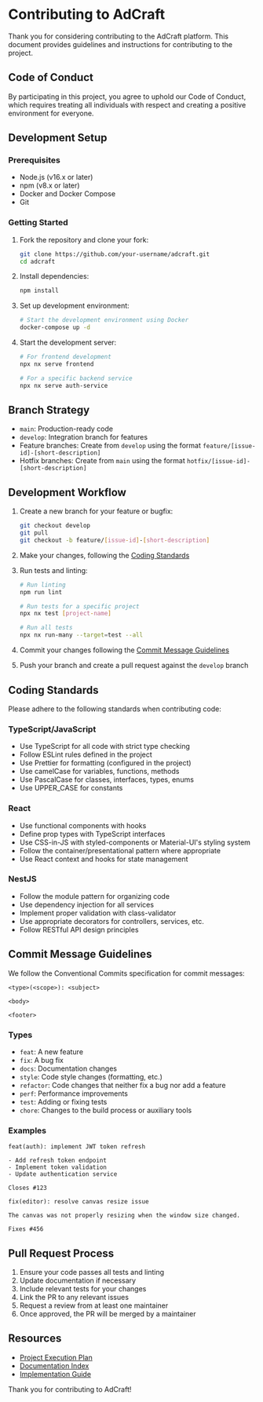 # Contributing to AdCraft

Thank you for considering contributing to the AdCraft platform. This document provides guidelines and instructions for contributing to the project.

## Code of Conduct

By participating in this project, you agree to uphold our Code of Conduct, which requires treating all individuals with respect and creating a positive environment for everyone.

## Development Setup

### Prerequisites

- Node.js (v16.x or later)
- npm (v8.x or later)
- Docker and Docker Compose
- Git

### Getting Started

1. Fork the repository and clone your fork:
   ```bash
   git clone https://github.com/your-username/adcraft.git
   cd adcraft
   ```

2. Install dependencies:
   ```bash
   npm install
   ```

3. Set up development environment:
   ```bash
   # Start the development environment using Docker
   docker-compose up -d
   ```

4. Start the development server:
   ```bash
   # For frontend development
   npx nx serve frontend
   
   # For a specific backend service
   npx nx serve auth-service
   ```

## Branch Strategy

- `main`: Production-ready code
- `develop`: Integration branch for features
- Feature branches: Create from `develop` using the format `feature/[issue-id]-[short-description]`
- Hotfix branches: Create from `main` using the format `hotfix/[issue-id]-[short-description]`

## Development Workflow

1. Create a new branch for your feature or bugfix:
   ```bash
   git checkout develop
   git pull
   git checkout -b feature/[issue-id]-[short-description]
   ```

2. Make your changes, following the [Coding Standards](#coding-standards)

3. Run tests and linting:
   ```bash
   # Run linting
   npm run lint
   
   # Run tests for a specific project
   npx nx test [project-name]
   
   # Run all tests
   npx nx run-many --target=test --all
   ```

4. Commit your changes following the [Commit Message Guidelines](#commit-message-guidelines)

5. Push your branch and create a pull request against the `develop` branch

## Coding Standards

Please adhere to the following standards when contributing code:

### TypeScript/JavaScript

- Use TypeScript for all code with strict type checking
- Follow ESLint rules defined in the project
- Use Prettier for formatting (configured in the project)
- Use camelCase for variables, functions, methods
- Use PascalCase for classes, interfaces, types, enums
- Use UPPER_CASE for constants

### React

- Use functional components with hooks
- Define prop types with TypeScript interfaces
- Use CSS-in-JS with styled-components or Material-UI's styling system
- Follow the container/presentational pattern where appropriate
- Use React context and hooks for state management

### NestJS

- Follow the module pattern for organizing code
- Use dependency injection for all services
- Implement proper validation with class-validator
- Use appropriate decorators for controllers, services, etc.
- Follow RESTful API design principles

## Commit Message Guidelines

We follow the Conventional Commits specification for commit messages:

```
<type>(<scope>): <subject>

<body>

<footer>
```

### Types

- `feat`: A new feature
- `fix`: A bug fix
- `docs`: Documentation changes
- `style`: Code style changes (formatting, etc.)
- `refactor`: Code changes that neither fix a bug nor add a feature
- `perf`: Performance improvements
- `test`: Adding or fixing tests
- `chore`: Changes to the build process or auxiliary tools

### Examples

```
feat(auth): implement JWT token refresh

- Add refresh token endpoint
- Implement token validation
- Update authentication service

Closes #123
```

```
fix(editor): resolve canvas resize issue

The canvas was not properly resizing when the window size changed.

Fixes #456
```

## Pull Request Process

1. Ensure your code passes all tests and linting
2. Update documentation if necessary
3. Include relevant tests for your changes
4. Link the PR to any relevant issues
5. Request a review from at least one maintainer
6. Once approved, the PR will be merged by a maintainer

## Resources

- [Project Execution Plan](./AdCraft-Project-Execution-Plan.md)
- [Documentation Index](./AdCraft-Documentation-Index.md)
- [Implementation Guide](./AdCraft%20-%20Implementation%20Guide.md)

Thank you for contributing to AdCraft!